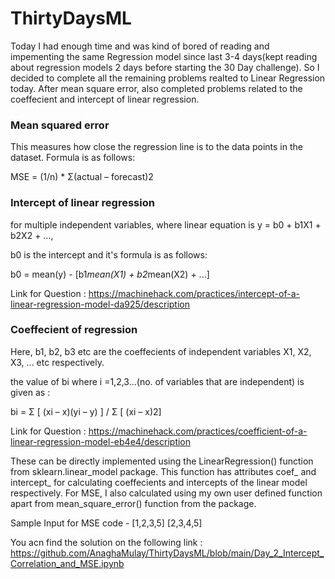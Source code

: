 # ThirtyDaysML

Today I had enough time and was kind of bored of reading and impementing the same Regression model since last 3-4 days(kept reading about regression models 2 days before starting the 30 Day challenge).
So I decided to complete all the remaining problems realted to Linear Regression today. After mean square error, also completed problems related to the coeffecient and intercept of linear regression.

### Mean squared error

This measures how close the regression line is to the data points in the dataset. Formula is as follows:

MSE = (1/n) * Σ(actual – forecast)2

### Intercept of linear regression

for multiple independent variables, where linear equation is y = b0 + b1X1 + b2X2 + ...,

b0 is the intercept and it's formula is as follows:

b0 = mean(y) - [b1*mean(X1) + b2*mean(X2) + ...]

Link for Question : https://machinehack.com/practices/intercept-of-a-linear-regression-model-da925/description

### Coeffecient of regression

Here, b1, b2, b3 etc are the coeffecients of independent variables X1, X2, X3, ... etc respectively.

the value of bi where i =1,2,3...(no. of variables that are independent) is given as :

bi = Σ [ (xi – x)(yi – y) ] / Σ [ (xi – x)2]

Link for Question : https://machinehack.com/practices/coefficient-of-a-linear-regression-model-eb4e4/description

These can be directly implemented using the LinearRegression() function from sklearn.linear_model package. This function has attributes coef_ and intercept_ for calculating
coeffecients and intercepts of the linear model respectively. For MSE, I also calculated using my own user defined function apart from mean_square_error() function from the package.

Sample Input for MSE code - [1,2,3,5]
                            [2,3,4,5]
                            
                            
You acn find the solution on the following link : https://github.com/AnaghaMulay/ThirtyDaysML/blob/main/Day_2_Intercept_Correlation_and_MSE.ipynb                            
                            
                            

